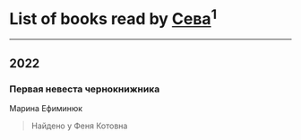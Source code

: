 # List of books read by [Сева](https://plus.google.com/u/0/107315264267680118871/)<sup>1</sup>
---

## 2022

### Первая невеста чернокнижника
Марина Ефиминюк
> Найдено у Феня Котовна



